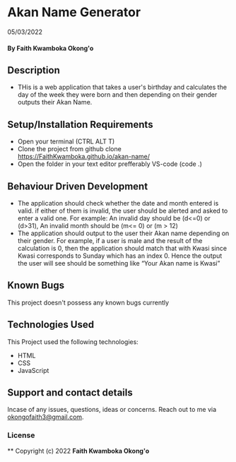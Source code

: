 # Akan Name Generator
05/03/2022
#### By **Faith Kwamboka Okong'o**
## Description
* THis is a web application that takes a user's birthday and calculates the day of the week they were born and then depending on their gender outputs their Akan Name.

## Setup/Installation Requirements
* Open your terminal (CTRL ALT T)
* Clone the project from github clone https://FaithKwamboka.github.io/akan-name/
* Open the folder in your text editor prefferably VS-code (code .)

## Behaviour Driven Development
* The application should check whether the date and month entered is valid. if either of them is invalid, the user should be alerted and asked to enter a valid one. For example: An invalid day should be (d<=0) or (d>31), An invalid month should be (m<= 0) or (m > 12)  
* The application should output to the user their Akan name depending on their gender. For example, if a user is male and the result of the calculation is 0, then the application should match that with Kwasi since Kwasi corresponds to Sunday which has an index 0. Hence the output the user will see should be something like “Your Akan name is Kwasi”

## Known Bugs
This project doesn't possess any known bugs currently

## Technologies Used
This Project used the following technologies:
* HTML 
* CSS
* JavaScript

## Support and contact details
Incase of any issues, questions, ideas or concerns. Reach out to me via okongofaith3@gmail.com.

### License
**
Copyright (c) 2022 **Faith Kwamboka Okong'o**
